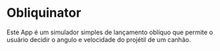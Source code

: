 # Obliquinator

Este App é um simulador simples de lançamento oblíquo
que permite o usuário decidir o angulo e velocidade do
projétil de um canhão.


